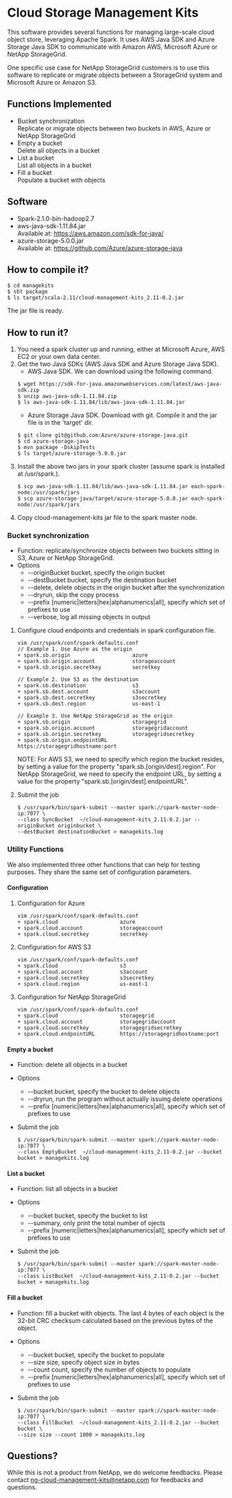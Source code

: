 # Cloud Storage Management Kits #

This software provides several functions for managing 
large-scale cloud object store, leveraging Apache Spark. It uses AWS Java SDK and Azure
Storage Java SDK to communicate with Amazon AWS, Microsoft Azure or NetApp StorageGrid.

One specific use case for NetApp StorageGrid customers is to use this software
to replicate or migrate objects between a StorageGrid system and Microsoft Azure or Amazon S3.

## Functions Implemented ##
* Bucket synchronization  
	Replicate or migrate objects between two buckets in AWS, Azure or NetApp StorageGrid  
* Empty a bucket  
	Delete all objects in a bucket  
* List a bucket  
	List all objects in a bucket  
* Fill a bucket  
	Populate a bucket with objects 

## Software ##
* Spark-2.1.0-bin-hadoop2.7
* aws-java-sdk-1.11.84.jar  
	Available at: https://aws.amazon.com/sdk-for-java/
* azure-storage-5.0.0.jar  
	Available at: https://github.com/Azure/azure-storage-java


## How to compile it? ##
~~~~
$ cd managekits
$ sbt package
$ ls target/scala-2.11/cloud-management-kits_2.11-0.2.jar
~~~~

The jar file is ready. 

## How to run it? ##
1. You need a spark cluster up and running, either at Microsoft Azure, AWS EC2 or your own data center. 
2. Get the two Java SDKs (AWS Java SDK and Azure Storage Java SDK). 
    * AWS Java SDK. We can download using the following command.  
	~~~~
	$ wget https://sdk-for-java.amazonwebservices.com/latest/aws-java-sdk.zip
	$ unzip aws-java-sdk-1.11.84.zip
	$ ls aws-java-sdk-1.11.84/lib/aws-java-sdk-1.11.84.jar
	~~~~
    * Azure Storage Java SDK.  Download with git. Compile it and the jar file is in the 'target' dir.
	~~~~
	$ git clone git@github.com:Azure/azure-storage-java.git  
	$ cd azure-storage-java  
	$ mvn package -DskipTests  
	$ ls target/azure-storage-5.0.0.jar  
	~~~~
3. Install the above two jars in your spark cluster (assume spark is installed at /usr/spark.).
	~~~~
	$ scp aws-java-sdk-1.11.84/lib/aws-java-sdk-1.11.84.jar each-spark-node:/usr/spark/jars
	$ scp azure-storage-java/target/azure-storage-5.0.0.jar each-spark-node:/usr/spark/jars 
	~~~~
4. Copy cloud-management-kits jar file to the spark master node.

### Bucket synchronization ### 
* Function: replicate/synchronize objects between two buckets sitting in S3, Azure or NetApp StorageGrid.
* Options
  * --originBucket bucket, specify the origin bucket 
  * --destBucket bucket, specify the destination bucket
  * --delete, delete objects in the origin bucket after the synchronization
  * --dryrun, skip the copy process
  * --prefix [numeric|letters|hex|alphanumerics|all], specify which set of prefixes to use
  * --verbose, log all missing objects in output

1. Configure cloud endpoints and credentials in spark configuration file.
	~~~~
	vim /usr/spark/conf/spark-defaults.conf
	// Example 1. Use Azure as the origin
	+ spark.sb.origin                    azure
	+ spark.sb.origin.account            storageaccount
	+ spark.sb.origin.secretkey          secretkey

	// Example 2. Use S3 as the destination
	+ spark.sb.destination               s3
	+ spark.sb.dest.account              s3account
	+ spark.sb.dest.secretkey            s3secretkey
	+ spark.sb.dest.region               us-east-1

	// Example 3. Use NetApp StorageGrid as the origin
	+ spark.sb.origin                    storagegrid
	+ spark.sb.origin.account            storagegridaccount
	+ spark.sb.origin.secretkey          storagegridsecretkey
	+ spark.sb.origin.endpointURL        https://storagegridhostname:port

	~~~~

	NOTE: For AWS S3, we need to specify which region the bucket resides, by setting a value for the property "spark.sb.[origin/dest].region". For NetApp StorageGrid, we need to specify the endpoint URL, by setting a value for the property "spark.sb.[origin/dest].endpointURL". 
	
2. Submit the job
	~~~~
	$ /usr/spark/bin/spark-submit --master spark://spark-master-node-ip:7077 \
	--class SyncBucket  ~/cloud-management-kits_2.11-0.2.jar --originBucket originbucket \
	--destBucket destinationBucket > managekits.log
	~~~~

### Utility Functions ###
We also implemented three other functions that can help for testing purposes. 
They share the same set of configuration parameters. 
#### Configuration ####
1. Configuration for Azure
	~~~~
	vim /usr/spark/conf/spark-defaults.conf
	+ spark.cloud                    azure
	+ spark.cloud.account            storageaccount
	+ spark.cloud.secretkey          secretkey
	~~~~
2. Configuration for AWS S3
	~~~~
	vim /usr/spark/conf/spark-defaults.conf
	+ spark.cloud                    s3
	+ spark.cloud.account            s3account
	+ spark.cloud.secretkey          s3secretkey
	+ spark.cloud.region             us-east-1
	~~~~
3. Configuration for NetApp StorageGrid
	~~~~
	vim /usr/spark/conf/spark-defaults.conf
	+ spark.cloud                    storagegrid
	+ spark.cloud.account            storagegridaccount
	+ spark.cloud.secretkey          storagegridsecretkey
	+ spark.cloud.endpointURL        https://storagegridhostname:port
	~~~~

#### Empty a bucket ####
* Function: delete all objects in a bucket
* Options
  * --bucket bucket, specify the bucket to delete objects
  * --dryrun, run the program without actually issuing delete operations
  * --prefix [numeric|letters|hex|alphanumerics|all], specify which set of prefixes to use

* Submit the job
	~~~~
	$ /usr/spark/bin/spark-submit --master spark://spark-master-node-ip:7077 \
	--class EmptyBucket  ~/cloud-management-kits_2.11-0.2.jar --bucket bucket > managekits.log
	~~~~

#### List a bucket ####
* Function: list all objects in a bucket
* Options
  * --bucket bucket, specify the bucket to list
  * --summary, only print the total number of ojects
  * --prefix [numeric|letters|hex|alphanumerics|all], specify which set of prefixes to use

* Submit the job
	~~~~
	$ /usr/spark/bin/spark-submit --master spark://spark-master-node-ip:7077 \
	--class ListBucket  ~/cloud-management-kits_2.11-0.2.jar --bucket bucket > managekits.log
	~~~~

#### Fill a bucket ####
* Function: fill a bucket with objects. The last 4 bytes of each object is the 32-bit CRC checksum calculated based on the previous bytes of the object.   
* Options
  * --bucket bucket, specify the bucket to populate
  * --size size, specify object size in bytes
  * --count count, specify the number of objects to populate
  * --prefix [numeric|letters|hex|alphanumerics|all], specify which set of prefixes to use

* Submit the job
	~~~~
	$ /usr/spark/bin/spark-submit --master spark://spark-master-node-ip:7077 \
	--class FillBucket  ~/cloud-management-kits_2.11-0.2.jar --bucket bucket \
	--size size --count 1000 > managekits.log
	~~~~

## Questions? ##
While this is not a product from NetApp, we do welcome feedbacks. Please contact ng-cloud-management-kits@netapp.com for feedbacks and questions. 
